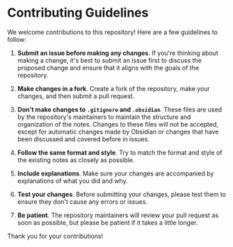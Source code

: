 # Contributing Guidelines

We welcome contributions to this repository! Here are a few guidelines to follow:

1.  **Submit an issue before making any changes**. If you're thinking about making a change, it's best to submit an issue first to discuss the proposed change and ensure that it aligns with the goals of the repository.
    
2.  **Make changes in a fork**. Create a fork of the repository, make your changes, and then submit a pull request.
    
3.  **Don't make changes to `.gitignore` and `.obsidian`**. These files are used by the repository's maintainers to maintain the structure and organization of the notes. Changes to these files will not be accepted, except for automatic changes made by Obsidian or changes that have been discussed and covered before in issues.
    
4.  **Follow the same format and style**. Try to match the format and style of the existing notes as closely as possible.
    
5.  **Include explanations**. Make sure your changes are accompanied by explanations of what you did and why.
    
6.  **Test your changes**. Before submitting your changes, please test them to ensure they don't cause any errors or issues.
    
7.  **Be patient**. The repository maintainers will review your pull request as soon as possible, but please be patient if it takes a little longer.
    

Thank you for your contributions!